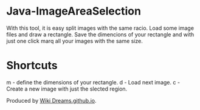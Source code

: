 # Java-ImageAreaSelection
With this tool, it is easy split images with the same racio. Load some image files and draw a rectangle. Save the dimencions of your rectangle and with just one  click marq all your images with the same size.

# Shortcuts

m - define the dimensions of your rectangle.
d - Load next image.
c - Create a new image with just the slected region.

Produced by [Wiki Dreams.github.io](https://WikiDreams.github.io/).